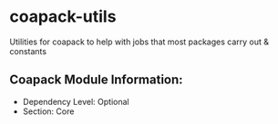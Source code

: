 # coapack-utils
Utilities for coapack to help with jobs that most packages carry out & constants

## Coapack Module Information:
- Dependency Level: Optional
- Section: Core

